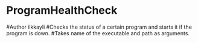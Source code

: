 # ProgramHealthCheck

#Author ilkkayli
#Checks the status of a certain program and starts it if the program is down.
#Takes name of the executable and path as arguments.